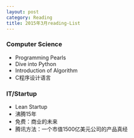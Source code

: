 ```yaml
---
layout: post
category: Reading
title: 2015年3月reading-List
---
```


### Computer Science

* Programming Pearls
* Dive into Python
* Introduction of Algorithm
* C程序设计语言

### IT/Startup

* Lean Startup
* 沸腾15年
* 免费：商业的未来
* 腾讯方法：一个市值1500亿美元公司的产品真经




